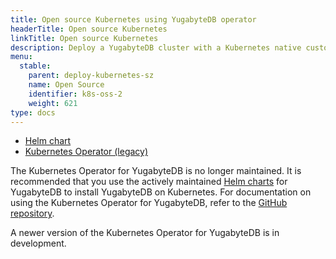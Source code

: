 ```yaml
---
title: Open source Kubernetes using YugabyteDB operator
headerTitle: Open source Kubernetes
linkTitle: Open source Kubernetes
description: Deploy a YugabyteDB cluster with a Kubernetes native customer resource.
menu:
  stable:
    parent: deploy-kubernetes-sz
    name: Open Source
    identifier: k8s-oss-2
    weight: 621
type: docs
---
```


<ul class="nav nav-tabs-alt nav-tabs-yb">
  <li >
    <a href="../helm-chart/" class="nav-link">
      <i class="fa-regular fa-dharmachakra" aria-hidden="true"></i>
      Helm chart
    </a>
  </li>
  <li >
    <a href="../yugabyte-operator/" class="nav-link active">
      <i class="fa-solid fa-cubes" aria-hidden="true"></i>
      Kubernetes Operator (legacy)
    </a>
  </li>
</ul>

The Kubernetes Operator for YugabyteDB is no longer maintained. It is recommended that you use the actively maintained [Helm charts](../helm-chart/) for YugabyteDB to install YugabyteDB on Kubernetes. For documentation on using the Kubernetes Operator for YugabyteDB, refer to the [GitHub repository](https://github.com/yugabyte/yugabyte-operator).

A newer version of the Kubernetes Operator for YugabyteDB is in development.

<!--
Create and manage a YugabyteDB cluster with a Kubernetes native custom resource `ybcluster.yugabyte.com`.

The custom resource definition and other necessary specifications are available in [YugabyteDB operator repository](https://github.com/yugabyte/yugabyte-operator/). In addition, you may consult the full list of [configuration flags](#configuration-flags).

## Prerequisites

Clone the [yugabyte-operator](https://github.com/yugabyte/yugabyte-operator) repository on your local computer and change directory to the cloned directory.

## Deploy a YugabyteDB cluster with the operator

To create a YugabyteDB cluster, first you need to register the custom resource that would represent YugabyteDB cluster: `ybclusters.yugabyte.com`.

```sh
kubectl create -f deploy/crds/yugabyte.com_ybclusters_crd.yaml
```

Create and set up role-based access control (RBAC) for the operator by running the following command from root of the repository:

```sh
kubectl create -f deploy/operator.yaml
```

After a few seconds the operator should be running. Verify the operator status by running following command:

```sh
kubectl -n yb-operator get po,deployment
```

Finally, create an instance of the custom resource with which the operator would create a YugabyteDB cluster, as follows:

```sh
kubectl create -f deploy/crds/yugabyte.com_v1alpha1_ybcluster_cr.yaml
```

Verify that the cluster is running using the following command:

```sh
kubectl get po,sts,svc
```

You should see three pods each for YB-Master and YB-TServer services.

Once the cluster is running, you may start the YSQL API and start executing relational queries:

```sh
kubectl exec -it yb-tserver-0 -- ysqlsh -h yb-tserver-0 --echo-queries
```

You can also connect to the YCQL API, as follow:

```sh
kubectl exec -it yb-tserver-0 -- ycqlsh yb-tserver-0
```

## Configuration flags

There is a number configuration flags involved.

### Image

Mention YugabyteDB Docker image attributes such as `repository`, `tag` and `pullPolicy` under `image`.

### Replication factor

Specify the required data replication factor. This is a required field.

### TLS

Optionally, enable TLS encryption for YugabyteDB. It is disabled by default. You can enable the TLS encryption with three flags. If you have set `enabled` to `true`, then you need to generate the root certificate and key. Specify them under `rootCA.cert` and `rootCA.key`. Refer to [Create server certificates](../../../../../secure/tls-encryption/server-certificates/) for more information.

### YB-Master and YB-TServer

YB-Master and YB-TServer are two essential components of a YugabyteDB cluster. YB-Master is responsible for recording and maintaining system metadata and for administration activities. YB-TServer is responsible for data input and output.

Specify YB-Master and YB-TServer attributes under `master`/`tserver`. These are required fields.

#### Replicas

Specify count of pods for `master` and `tserver` under the `replicas` field. This is a required field.

#### Network ports

Control network configuration for YB-Master and YB-TServer, each of which only supports attributes of the selected port.

These are optional fields, except `tserver.tserverUIPort`, so there are default values for each port. If any or all of the acceptable field definitions are absent, the default network configuration is used.

A ClusterIP service is created when the `tserver.tserverUIPort` port is specified. If it is not specified, only StatefulSet and headless service are created for YB-TServer; the ClusterIP service creation is skipped. For YB-Master, all three Kubernetes objects are always created.

If `master.enableLoadBalancer` is set to `true`, then master UI service is of type `LoadBalancer`. The YB-TServer UI service is of type `LoadBalancer`, if `tserver.tserverUIPort` is specified and `tserver.enableLoadBalancer` is set to `true`. `tserver.enableLoadBalancer` is ignored if `tserver.tserverUIPort` is not specified.

The following table lists acceptable port names, applicable component (YB-Master or YB-TServer), and port default values:

| Attribute      | Component | Default Value |
| -------------- | --------- | ------------- |
| masterUIPort   | Master    | 7000          |
| masterRPCPort  | Master    | 7100          |
| tserverUIPort  | TServer   | NA            |
| tserverRPCPort | TServer   | 9100          |
| ycqlPort       | TServer   | 9042          |
| yedisPort      | TServer   | 6379          |
| ysqlPort       | TServer   | 5433          |

#### podManagementPolicy

Specify pod management policy for Statefulsets created as part of a YugabyteDB cluster. Valid values are `Parallel` and `OrderedReady`, with `Parallel` being the default value.

#### storage

Specify storage configurations, namely storage `count`, `size`, and `storageClass` of volumes. Typically, one volume per YB-Master instance is sufficient, hence YB-Master has a default storage count of `1`. If the storage class is not specified, it defaults to `standard`. Make sure the Kubernetes admin has defined the`standard` storage class, before leaving this field out.

#### resources

Specify resource `requests` and `limits` under the `resources` attribute. The resources to be specified are `cpu` and `memory`. The `resource` property in itself is optional and is not applied to created `StatefulSets`, if omitted. You may also specify either `resource.requests` or `resource.limits`, or both.

#### flags

Specify flags for additional control of the YugabyteDB cluster. For more information, see [YB-Master flags](../../../../../reference/configuration/yb-master/#flags) and [YB-TServer flags](../../../../../reference/configuration/yb-tserver/#flags).

If you have enabled TLS encryption, then you can set the following flags:

- `use_node_to_node_encryption` flag to enable node-to-node encryption.
- `allow_insecure_connections` flag to specify if insecure connections are allowed when TLS is enabled.
- `use_client_to_server_encryption` flag to enable client-to-node encryption.
-->
